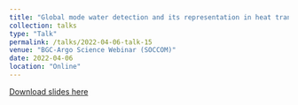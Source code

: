 ```yaml
---
title: "Global mode water detection and its representation in heat transport"
collection: talks
type: "Talk"
permalink: /talks/2022-04-06-talk-15
venue: "BGC-Argo Science Webinar (SOCCOM)"
date: 2022-04-06
location: "Online"
---
```


[Download slides here](http://yanxu-chen.github.io/files/Oral_ENS_5.pdf)


